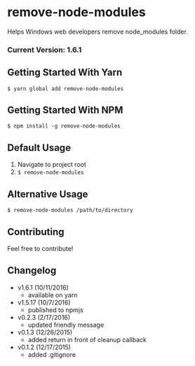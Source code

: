 # remove-node-modules
Helps Windows web developers remove node_modules folder.

### Current Version: 1.6.1

## Getting Started With Yarn
`$ yarn global add remove-node-modules` 

## Getting Started With NPM
`$ npm install -g remove-node-modules` 

## Default Usage
1. Navigate to project root
2. `$ remove-node-modules`

## Alternative Usage
`$ remove-node-modules /path/to/directory`

## Contributing
Feel free to contribute!

## Changelog
- v1.6.1 (10/11/2016)
	- available on yarn
- v1.5.17 (10/7/2016)
	- published to npmjs
- v0.2.3 (2/17/2016)
	- updated friendly message
- v0.1.3 (12/26/2015)
	- added return in front of cleanup callback
- v0.1.2 (12/17/2015)
	- added .gitignore
	